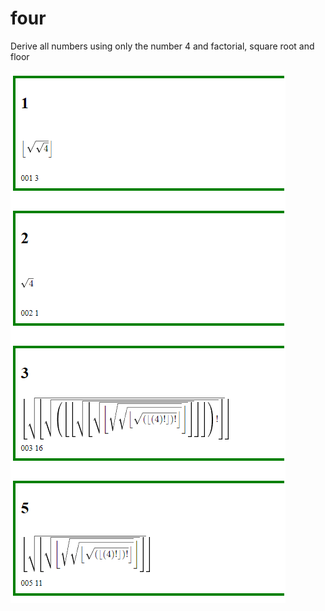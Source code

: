 # four
Derive all numbers using only the number 4 and factorial, square root and floor

![screenshot](https://github.com/jakic12/four/blob/master/Untitled23.png?raw=true)
